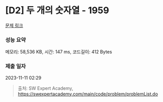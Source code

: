 # [D2] 두 개의 숫자열 - 1959 

[문제 링크](https://swexpertacademy.com/main/code/problem/problemDetail.do?contestProbId=AV5PpoFaAS4DFAUq) 

### 성능 요약

메모리: 58,536 KB, 시간: 147 ms, 코드길이: 412 Bytes

### 제출 일자

2023-11-11 02:29



> 출처: SW Expert Academy, https://swexpertacademy.com/main/code/problem/problemList.do
